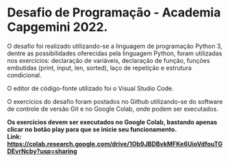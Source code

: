 #  Desafio de Programação - Academia Capgemini 2022.

O desafio foi realizado utilizando-se a linguagem de programação Python 3, dentre as possibilidades oferecidas pela linguagem Python, foram utilizadas nos exercícios: declaração de variáveis, declaração de função, funções embutidas (print, input, len, sorted), laço de repetição e estrutura condicional. <br>

O editor de código-fonte utilizado foi o Visual Studio Code.<br>

O exercícios do desafio foram postados no Github utilizando-se do software de controle de versão Git e no Google Colab, onde podem ser executados. <br>

**Os exercícios devem ser executados no Google Colab, bastando apenas clicar no botão play para que se inicie seu funcionamento. <br>
Link:  https://colab.research.google.com/drive/1Ob9JBDBvkMFKe6UioVdfouTGDEvrNcby?usp=sharing**
